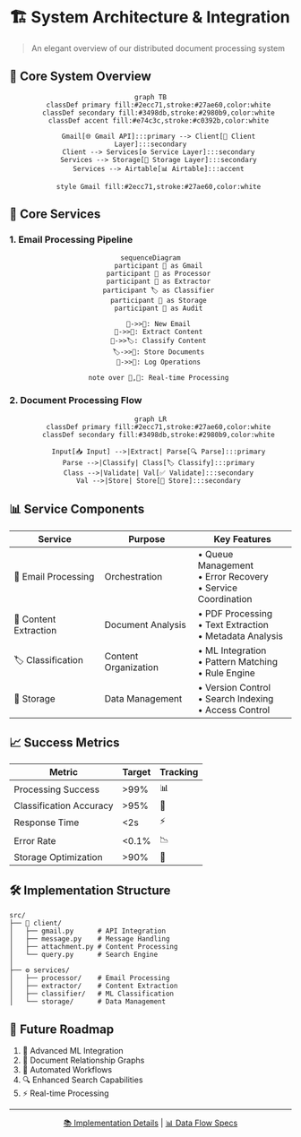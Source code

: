 # 🏗️ System Architecture & Integration
> An elegant overview of our distributed document processing system

## 🎯 Core System Overview

<div align="center">

```mermaid
graph TB
    classDef primary fill:#2ecc71,stroke:#27ae60,color:white
    classDef secondary fill:#3498db,stroke:#2980b9,color:white
    classDef accent fill:#e74c3c,stroke:#c0392b,color:white

    Gmail[🌐 Gmail API]:::primary --> Client[📱 Client Layer]:::secondary
    Client --> Services[⚙️ Service Layer]:::secondary
    Services --> Storage[💾 Storage Layer]:::secondary
    Services --> Airtable[📊 Airtable]:::accent

    style Gmail fill:#2ecc71,stroke:#27ae60,color:white
```

</div>

## 🔄 Core Services

### 1. Email Processing Pipeline

<div align="center">

```mermaid
sequenceDiagram
    participant 📧 as Gmail
    participant 🔄 as Processor
    participant 📄 as Extractor
    participant 🏷️ as Classifier
    participant 💾 as Storage
    participant 📝 as Audit

    📧->>🔄: New Email
    🔄->>📄: Extract Content
    📄->>🏷️: Classify Content
    🏷️->>💾: Store Documents
    💾->>📝: Log Operations

    note over 🔄,📝: Real-time Processing
```

</div>

### 2. Document Processing Flow

<div align="center">

```mermaid
graph LR
    classDef primary fill:#2ecc71,stroke:#27ae60,color:white
    classDef secondary fill:#3498db,stroke:#2980b9,color:white

    Input[📥 Input] -->|Extract| Parse[🔍 Parse]:::primary
    Parse -->|Classify| Class[🏷️ Classify]:::primary
    Class -->|Validate| Val[✅ Validate]:::secondary
    Val -->|Store| Store[💾 Store]:::secondary
```

</div>

## 📊 Service Components

| Service | Purpose | Key Features |
|---------|---------|--------------|
| 📧 Email Processing | Orchestration | • Queue Management<br>• Error Recovery<br>• Service Coordination |
| 📄 Content Extraction | Document Analysis | • PDF Processing<br>• Text Extraction<br>• Metadata Analysis |
| 🏷️ Classification | Content Organization | • ML Integration<br>• Pattern Matching<br>• Rule Engine |
| 💾 Storage | Data Management | • Version Control<br>• Search Indexing<br>• Access Control |

## 📈 Success Metrics

<div align="center">

| Metric | Target | Tracking |
|--------|--------|----------|
| Processing Success | >99% | 📊 |
| Classification Accuracy | >95% | 🎯 |
| Response Time | <2s | ⚡ |
| Error Rate | <0.1% | 📉 |
| Storage Optimization | >90% | 💾 |

</div>

## 🛠️ Implementation Structure

```
src/
├── 📱 client/
│   ├── gmail.py      # API Integration
│   ├── message.py    # Message Handling
│   ├── attachment.py # Content Processing
│   └── query.py      # Search Engine
│
├── ⚙️ services/
│   ├── processor/    # Email Processing
│   ├── extractor/    # Content Extraction
│   ├── classifier/   # ML Classification
│   └── storage/      # Data Management
```

## 🚀 Future Roadmap

1. 🤖 Advanced ML Integration
2. 🔗 Document Relationship Graphs
3. 🔄 Automated Workflows
4. 🔍 Enhanced Search Capabilities
5. ⚡ Real-time Processing

---
<div align="center">

[📚 Implementation Details](../specifications/implementation_details.md) | 
[📊 Data Flow Specs](../specifications/data_flows.md)

</div>